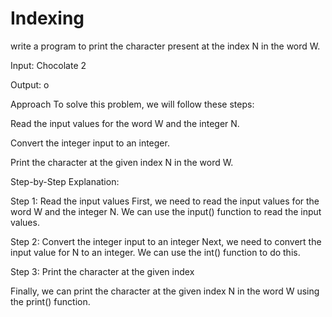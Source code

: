 # Indexing

write a program to print the character present at the index N in the word W.

Input: Chocolate
       2

Output: o

Approach
To solve this problem, we will follow these steps:

Read the input values for the word W and the integer N.

Convert the integer input to an integer.

Print the character at the given index N in the word W.

Step-by-Step Explanation:

Step 1: Read the input values
First, we need to read the input values for the word W and the integer N. We can use the input() function to read the input values.

Step 2: Convert the integer input to an integer
Next, we need to convert the input value for N to an integer. We can use the int() function to do this.

Step 3: Print the character at the given index

Finally, we can print the character at the given index N in the word W using the print() function.
